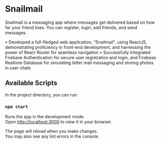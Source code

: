 # Snailmail

Snailmail is a messaging app where messages get delivered based on how far your friend lives. You can register, login, add friends, and send messages.

• Developed a full-fledged web application, “Snailmail”, using ReactJS, demonstrating proficiency in front-end
development, and harnessing the power of React Router for seamless navigation
• Successfully integrated Firebase Authentication for secure user registration and login, and Firebase Realtime Database for simulating letter mail messaging and storing photos in user chats

## Available Scripts

In the project directory, you can run:

### `npm start`

Runs the app in the development mode.\
Open [http://localhost:3000](http://localhost:3000) to view it in your browser.

The page will reload when you make changes.\
You may also see any lint errors in the console.
